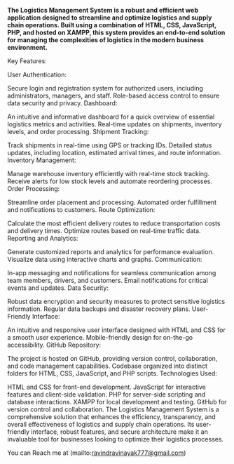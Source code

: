 <b> The Logistics Management System is a robust and efficient web application designed to streamline and optimize logistics and supply chain operations. Built using a combination of HTML, CSS, JavaScript, PHP, and hosted on XAMPP, this system provides an end-to-end solution for managing the complexities of logistics in the modern business environment.</b>

Key Features:

User Authentication:

Secure login and registration system for authorized users, including administrators, managers, and staff.
Role-based access control to ensure data security and privacy.
Dashboard:

An intuitive and informative dashboard for a quick overview of essential logistics metrics and activities.
Real-time updates on shipments, inventory levels, and order processing.
Shipment Tracking:

Track shipments in real-time using GPS or tracking IDs.
Detailed status updates, including location, estimated arrival times, and route information.
Inventory Management:

Manage warehouse inventory efficiently with real-time stock tracking.
Receive alerts for low stock levels and automate reordering processes.
Order Processing:

Streamline order placement and processing.
Automated order fulfillment and notifications to customers.
Route Optimization:

Calculate the most efficient delivery routes to reduce transportation costs and delivery times.
Optimize routes based on real-time traffic data.
Reporting and Analytics:

Generate customized reports and analytics for performance evaluation.
Visualize data using interactive charts and graphs.
Communication:

In-app messaging and notifications for seamless communication among team members, drivers, and customers.
Email notifications for critical events and updates.
Data Security:

Robust data encryption and security measures to protect sensitive logistics information.
Regular data backups and disaster recovery plans.
User-Friendly Interface:

An intuitive and responsive user interface designed with HTML and CSS for a smooth user experience.
Mobile-friendly design for on-the-go accessibility.
GitHub Repository:

The project is hosted on GitHub, providing version control, collaboration, and code management capabilities.
Codebase organized into distinct folders for HTML, CSS, JavaScript, and PHP scripts.
Technologies Used:

HTML and CSS for front-end development.
JavaScript for interactive features and client-side validation.
PHP for server-side scripting and database interactions.
XAMPP for local development and testing.
GitHub for version control and collaboration.
The Logistics Management System is a comprehensive solution that enhances the efficiency, transparency, and overall effectiveness of logistics and supply chain operations. Its user-friendly interface, robust features, and secure architecture make it an invaluable tool for businesses looking to optimize their logistics processes.

You can Reach me at (mailto:ravindravinayak777@gmail.com)
